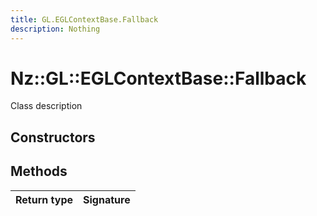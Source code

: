 ```yaml
---
title: GL.EGLContextBase.Fallback
description: Nothing
---
```


# Nz::GL::EGLContextBase::Fallback

Class description

## Constructors


## Methods

| Return type | Signature |
| ----------- | --------- |
